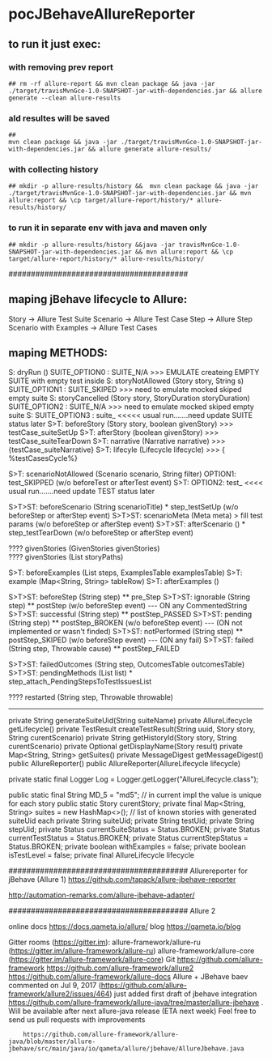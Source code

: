 #  pocJBehaveAllureReporter

## to run it just exec:
  ### with removing prev report
    ## rm -rf allure-report && mvn clean package && java -jar ./target/travisMvnGce-1.0-SNAPSHOT-jar-with-dependencies.jar && allure generate --clean allure-results
    
  ### ald resultes will be saved
    ##
    mvn clean package && java -jar ./target/travisMvnGce-1.0-SNAPSHOT-jar-with-dependencies.jar && allure generate allure-results/
  ### with collecting history 
    ## mkdir -p allure-results/history &&  mvn clean package && java -jar ./target/travisMvnGce-1.0-SNAPSHOT-jar-with-dependencies.jar && mvn allure:report && \cp target/allure-report/history/* allure-results/history/
  ### to run it in separate env with java and maven only
    ## mkdir -p allure-results/history &&java -jar travisMvnGce-1.0-SNAPSHOT-jar-with-dependencies.jar && mvn allure:report && \cp target/allure-report/history/* allure-results/history/
       
########################################
## maping jBehave lifecycle to Allure:
 
Story -> Allure Test Suite
Scenario -> Allure Test Case
Step -> Allure Step
Scenario with Examples -> Allure Test Cases
 
## maping METHODS:

S: dryRun             ()                                          SUITE_OPTION0 : SUITE_N/A    >>> EMULATE createing EMPTY SUITE with empty test inside 
S: storyNotAllowed    (Story story, String s)                     SUITE_OPTION1 : SUITE_SKIPED >>> need to emulate mocked skiped empty suite 
S: storyCancelled     (Story story, StoryDuration storyDuration)  SUITE_OPTION2 : SUITE_N/A    >>> need to emulate mocked skiped empty suite 
S:                                                                SUITE_OPTION3 : suite_  <<<<< usual run.......need update SUITE status later
S>T: beforeStory        (Story story, boolean givenStory)                  >>> testCase_suiteSetUp
S>T: afterStory         (boolean givenStory)                               >>> testCase_suiteTearDown
S>T: narrative          (Narrative narrative)                              >>> {testCase_suiteNarrative}
S>T: lifecyle           (Lifecycle lifecycle)                              >>> { %testCasesCycle%}

S>T: scenarioNotAllowed (Scenario scenario, String filter)                     OPTION1: test_SKIPPED (w/o beforeTest or afterTest event)
S>T:                                                                           OPTION2: test_ <<<< usual run.......need update TEST status later
                                                                          
S>T>ST: beforeScenario     (String scenarioTitle)                                   * step_testSetUp       (w/o beforeStep or afterStep event)
S>T>ST: scenarioMeta       (Meta meta)                                               > fill test params    (w/o beforeStep or afterStep event)
S>T>ST: afterScenario      ()                                                       * step_testTearDown    (w/o beforeStep or afterStep event)

????  givenStories       (GivenStories givenStories)                              
????  givenStories       (List<String> storyPaths)

S>T: beforeExamples     (List<String> steps, ExamplesTable examplesTable) 
S>T: example            (Map<String, String> tableRow)
S>T: afterExamples      ()

S>T>ST: beforeStep         (String step)                                                ** pre_Step
S>T>ST: ignorable          (String step)                                                ** postStep        (w/o beforeStep event) --- ON any CommentedString
S>T>ST: successful         (String step)                                                ** postStep_PASSED
S>T>ST: pending            (String step)                                                ** postStep_BROKEN (w/o beforeStep event) --- (ON not implemented or wasn't finded)
S>T>ST: notPerformed       (String step)                                                ** postStep_SKIPED (w/o beforeStep event) --- (ON any fail)
S>T>ST: failed             (String step, Throwable cause)                               ** postStep_FAILED 

S>T>ST: failedOutcomes     (String step, OutcomesTable outcomesTable)
S>T>ST: pendingMethods     (List<String> list)                                      * step_attach_PendingStepsToTestIssuesList

????  restarted          (String step, Throwable throwable)

-----------------------------------------------------------------
private String generateSuiteUid(String suiteName)
private AllureLifecycle getLifecycle()
private TestResult createTestResult(String uuid, Story story, String curentScenario)
private String getHistoryId(Story story, String curentScenario)
private Optional<String> getDisplayName(Story result)
private Map<String, String> getSuites()
private MessageDigest getMessageDigest()
public AllureReporter()
public AllureReporter(AllureLifecycle lifecycle) 

private static final Logger Log = Logger.getLogger("AllureLifecycle.class");

  public static final String MD_5 = "md5";                    // in current impl the value is unique for each story
  public static Story curentStory;
  private final Map<String, String> suites = new HashMap<>(); // list of known stories with generated suiteUid each
  private String suiteUid;
  private String testUid;
  private String stepUid;
  private Status currentSuiteStatus = Status.BROKEN;
  private Status currentTestStatus = Status.BROKEN;
  private Status currentStepStatus = Status.BROKEN;
  private boolean withExamples = false;
  private boolean isTestLevel = false;
  private final AllureLifecycle lifecycle  

########################################
Allurereporter for jBehave (Allure 1)
https://github.com/tapack/allure-jbehave-reporter

http://automation-remarks.com/allure-jbehave-adapter/



########################################
Allure 2

online docs
    https://docs.qameta.io/allure/
blog
    https://qameta.io/blog
    

Gitter rooms (https://gitter.im):
    allure-framework/allure-ru (https://gitter.im/allure-framework/allure-ru)
    allure-framework/allure-core (https://gitter.im/allure-framework/allure-core)
Git
    https://github.com/allure-framework
    https://github.com/allure-framework/allure2
    https://github.com/allure-framework/allure-docs
Allure + JBehave
    baev commented on Jul 9, 2017 (https://github.com/allure-framework/allure2/issues/464)
        just added first draft of jbehave integration https://github.com/allure-framework/allure-java/tree/master/allure-jbehave . Will be available after next allure-java release (ETA next week)
        Feel free to send us pull requests with improvements
        
        https://github.com/allure-framework/allure-java/blob/master/allure-jbehave/src/main/java/io/qameta/allure/jbehave/AllureJbehave.java
         